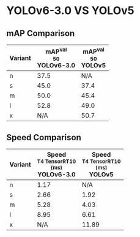 ---
---

# YOLOv6-3.0 VS YOLOv5

## mAP Comparison

| **Variant** | <center><span style='width: 400px;'>**mAP<sup>val<br>50**<br>**YOLOv6-3.0**</span></center> | <center><span style='width: 400px;'>**mAP<sup>val<br>50**<br>**YOLOv5**</span></center> |
| ----------- | ------------------------------------------------------------------------------------------- | --------------------------------------------------------------------------------------- |
| n           | 37.5                                                                                        | N/A                                                                                     |
| s           | 45.0                                                                                        | 37.4                                                                                    |
| m           | 50.0                                                                                        | 45.4                                                                                    |
| l           | 52.8                                                                                        | 49.0                                                                                    |
| x           | N/A                                                                                         | 50.7                                                                                    |

## Speed Comparison

| **Variant** | <center><span style='width: 200px;'>**Speed**<br><sup>T4 TensorRT10<br>(ms)</sup><br>**YOLOv6-3.0**</span></center> | <center><span style='width: 200px;'>**Speed**<br><sup>T4 TensorRT10<br>(ms)</sup><br>**YOLOv5**</span></center> |
| ----------- | ------------------------------------------------------------------------------------------------------------------- | --------------------------------------------------------------------------------------------------------------- |
| n           | 1.17                                                                                                                | N/A                                                                                                             |
| s           | 2.66                                                                                                                | 1.92                                                                                                            |
| m           | 5.28                                                                                                                | 4.03                                                                                                            |
| l           | 8.95                                                                                                                | 6.61                                                                                                            |
| x           | N/A                                                                                                                 | 11.89                                                                                                           |
